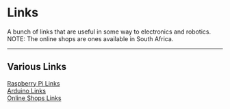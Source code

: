 # Links

A bunch of links that are useful in some way to electronics and robotics.  
NOTE: The online shops are ones available in South Africa.

****
## Various Links
[Raspberry Pi Links](https://github.com/WeThinkCodeRobotics/Links/blob/master/RaspberryPi/README.md)  
[Arduino Links](https://github.com/WeThinkCodeRobotics/Links/blob/master/Arduino/README.md)  
[Online Shops Links](https://github.com/WeThinkCodeRobotics/Links/blob/master/Shops/README.md)
